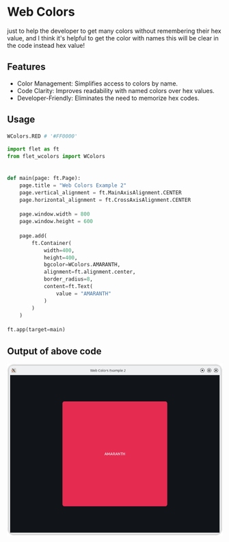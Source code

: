 # Web Colors

just to help the developer to get many colors without remembering their hex value, and I think it's helpful to get the color with names this will be clear in the code instead hex value!

## Features

- Color Management: Simplifies access to colors by name.
- Code Clarity: Improves readability with named colors over hex values.
- Developer-Friendly: Eliminates the need to memorize hex codes.

## Usage

```python
WColors.RED # '#FF0000'
```

```python
import flet as ft
from flet_wcolors import WColors


def main(page: ft.Page):
    page.title = "Web Colors Example 2"
    page.vertical_alignment = ft.MainAxisAlignment.CENTER
    page.horizontal_alignment = ft.CrossAxisAlignment.CENTER

    page.window.width = 800
    page.window.height = 600

    page.add(
        ft.Container(
            width=400,
            height=400,
            bgcolor=WColors.AMARANTH,
            alignment=ft.alignment.center,
            border_radius=8,
            content=ft.Text(
                value = "AMARANTH"
            )
        )
    )

ft.app(target=main)
```

## Output of above code

![Example 2](media/example_2.png)
